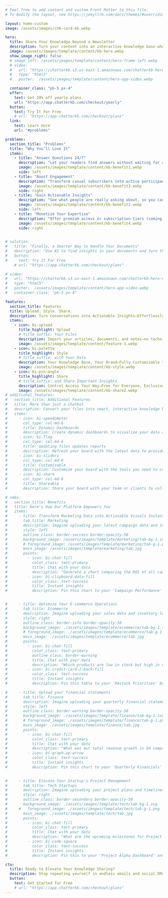 ```yaml
---
# Feel free to add content and custom Front Matter to this file.
# To modify the layout, see https://jekyllrb.com/docs/themes/#overriding-theme-defaults

layout: home-custom
image: /assets/images/chk-card-kb.webp

hero:
  title: Share Your Knowledge Beyond a Newsletter
  description: Turn your content into an interactive knowledge base where your audience can ask questions and explore insights—day or night.
  image: /assets/images/template/content/kb-hero.webp
  show_image_right: false
  # image_left: /assets/images/template/content/hero-frame-left.webp
  # video:
  #   url: "https://chatterkb.s3.us-east-1.amazonaws.com/chatterkb-hero-video.m4v"
  #   type: "html5"
  #   poster:  /assets/images/template/content/hero-app-video.webp

  container_class: "pb-5 px-4"
  offer:
    text: Get 20% off yearly plans
    url: "https://app.chatterkb.com/checkout/yearly"
  button:
    text: Try It For Free
    # url: "https://app.chatterkb.com/checkout/plans"
  link:
    text: Learn more
    url: "#problems"

problems:
  section_title: "Problems"
  title: "Why You’ll Love It"
  items:
    - title: "Answer Questions 24/7"
      description: "Let your readers find answers without waiting for a reply—freeing you from repetitive messages."
      image: /assets/images/template/content/kb-benefit1.webp
      side: left
    - title: "Boost Engagement"
      description: "Transform casual subscribers into active participants who keep coming back for more."
      image: /assets/images/template/content/kb-benefit3.webp
      side: right
    - title: "Gain Actionable Insights"
      description: "See what people are really asking about, so you can tailor future content to their biggest needs."
      image: /assets/images/template/content/kb-benefit2.webp
      side: left   
    - title: "Monetize Your Expertise"
      description: "Offer premium access or subscription tiers (coming soon), turning your knowledge base into a revenue stream."
      image: /assets/images/template/content/kb-benefit4.webp
      side: right

 
# solution:
#   title: "Finally, a Smarter Way to Handle Your Documents"
#   description: "Use AI to find insights in your documents and turn them into reports that you can share with your team and clients."
#   button:
#     text: Try It For Free
    # url: "https://app.chatterkb.com/checkout/plans"

# video:
#   url: "https://chatterkb.s3.us-east-1.amazonaws.com/chatterkb-hero-video.m4v"
#   type: "html5"
#   poster:  /assets/images/template/content/hero-app-video.webp
#   container_class: "pb-5 px-4"

features:
  section_title: Features
  title: Upload. Style. Share.
  description: Turn Conversations into Actionable Insights—Effortlessly
  items:
    - icon: bi-upload
      title_highlight: Upload
      # title_suffix: Your Files
      description: Import your articles, documents, and notes—no technical skills needed. 
      image: /assets/images/template/content/feature-1.webp
    - icon: bi-palette
      title_highlight: Style
      # title_suffix: with Your Data
      description: Your Knowledge Base, Your Brand—Fully Customizable to Match Your Identity.
      image: /assets/images/template/content/kb-style.webp
    - icon: bi-pin-angle 
      title_highlight: Share
      # title_suffix: and Share Important Insights
      description: Control Access Your Way—Free for Everyone, Exclusive for Select, or Subscription-Based Premium Content (coming soon)
      image: /assets/images/template/content/kb-share2.webp
# additional_features:
#   section_title: Additional Features
#   title: More than just a chatbot
#   description: Convert your files into smart, interactive knowledge bases—enabling seamless chat, real-time dashboards, and so much more.
#   items:
#     - icon: bi-speedometer  
#       col_type: col-md-6        
#       title: Dynamic Dashboards
#       description: Create dynamic dashboards to visualize your data and share with your team.
#     - icon: bi-flag
#       col_type: col-md-6
#       title: Updating files updates reports
#       description: Refresh your board with the latest data to provide the most accurate insights.
#     - icon: bi-sliders
#       col_type: col-md-6
#       title: Customizable
#       description: Customize your board with the tools you need to create the perfect visualizations.
#     - icon: bi-share
#       col_type: col-md-6
#       title: Shareable
#       description: Share your board with your team or clients to collaborate on the most important insights.

# smbs:
#   section_title: Benefits
#   title: Here's How Our Platform Empowers You
#   items:
#     - title: Transform Marketing Data into Actionable Visuals Instantly
#       tab_title: Marketing
#       description: Imagine uploading your latest campaign data and instantly generating a comprehensive ROI analysis.
#       style: left
#       outline_class: border-success border-opacity-50
#       background_image: /assets/images/template/marketing/tab-bg-1.svg
#       # foreground_image: /assets/images/template/marketing/tab-g-1.png
#       main_image: /assets/images/template/marketing/tab.jpg
#       points:
#         - icon: bi-chat-fill
#           color_class: text-primary
#           title: Chat with your data
#           description: "Generate a chart comparing the ROI of all campaigns in the last six months."
#         - icon: bi-clipboard-data-fill
#           color_class: text-success
#           title: Instant insights
#           description: Pin this chart to your 'Campaign Performance' board and impress your clients with real-time insights.


#     - title: Optimize Your E-commerce Operations
#       tab_title: Ecommerce
#       description: Imagine uploading your sales data and inventory levels, and within seconds, pinpointing which products are flying off the shelves but are low in stock.
#       style: right
#       outline_class: border-info border-opacity-50
#       background_image: ./assets/images/template/ecommerce/tab-bg-1.svg
#       # foreground_image: ./assets/images/template/ecommerce/tab-g-1.png
#       main_image: ./assets/images/template/ecommerce/tab.jpg
#       points:
#         - icon: bi-chat-fill
#           color_class: text-primary
#           outline_class: border-warning
#           title: Chat with your data
#           description: "Which products are low in stock but high in demand?"
#         - icon: bi-credit-card-2-back-fill
#           color_class: text-success
#           title: Instant insights
#           description: Pin this table to your 'Restock Priorities' board and keep your procurement team in the loop.

#     - title: Upload your financial statements
#       tab_title: Finance
#       description: Imagine uploading your quarterly financial statements and, within seconds, generating a comparative analysis of your revenue growth.
#       style: left
#       outline_class: border-warning border-opacity-50
#       background_image: ./assets/images/template/finance/tab-bg-1.svg
#       # foreground_image: ./assets/images/template/finance/tab-g-1.png
#       main_image: ./assets/images/template/finance/tab.jpg
#       points:
#         - icon: bi-chat-fill
#           color_class: text-primary
#           title: Chat with your data
#           description: "What was our total revenue growth in Q4 compared to Q3?"
#         - icon: bi-graph-up-arrow
#           color_class: text-success
#           title: Instant insights
#           description: Pin this chart to your 'Quarterly Financials' board and share it with stakeholders instantly.
    

#     - title: Elevate Your Startup's Project Management
#       tab_title: Tech Startups
#       description: Imagine uploading your project plans and timelines, and within seconds, gaining a clear overview of upcoming milestones and resource allocations.
#       style: right
#       outline_class: border-secondary border-opacity-50
#       background_image: ./assets/images/template/tech/tab-bg-1.svg
#     #   foreground_image: ./assets/images/template/tech/tab-g-1.png
#       main_image: ./assets/images/template/tech/tab.jpg
#       points:
#         - icon: bi-chat-fill
#           color_class: text-primary
#           title: Chat with your data
#           description: "What are the upcoming milestones for Project Alpha in the next two weeks?"
#         - icon: bi-code-square
#           color_class: text-success
#           title: Instant insights
#           description: Pin this to your 'Project Alpha Dashboard' and keep your development team aligned and focused.

cta:
  title: Ready to Elevate Your Knowledge Sharing?
  description: Stop repeating yourself in endless emails and social DMs. Give your community 24/7 access to real-time answers.
  button:
    text: Get Started for Free
    # url: "https://app.chatterkb.com/checkout/plans"
---
```

